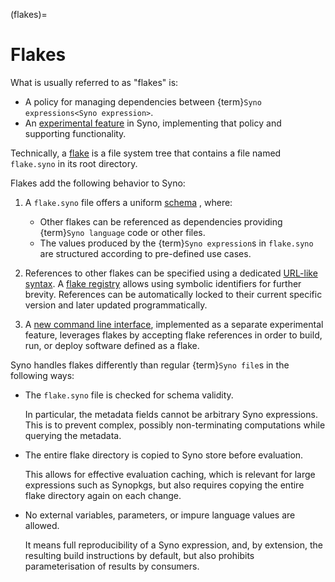 (flakes)=
# Flakes

What is usually referred to as "flakes" is:
- A policy for managing dependencies between {term}`Syno expressions<Syno expression>`.
- An [experimental feature] in Syno, implementing that policy and supporting functionality.

[experimental feature]: https://synopkg.github.io/manual/syno/unstable/contributing/experimental-features.html

Technically, a [flake](https://synopkg.github.io/manual/syno/stable/command-ref/new-cli/syno3-flake.html#description) is a file system tree that contains a file named `flake.syno` in its root directory.

Flakes add the following behavior to Syno:

1. A `flake.syno` file offers a uniform [schema](https://synopkg.github.io/manual/syno/stable/command-ref/new-cli/syno3-flake.html#flake-format) , where:
   - Other flakes can be referenced as dependencies providing {term}`Syno language` code or other files.
   - The values produced by the {term}`Syno expression`s in `flake.syno` are structured according to pre-defined use cases.

1. References to other flakes can be specified using a dedicated [URL-like syntax](https://synopkg.github.io/manual/syno/stable/command-ref/new-cli/syno3-flake.html#flake-references).
   A [flake registry] allows using symbolic identifiers for further brevity.
   References can be automatically locked to their current specific version and later updated programmatically.

   [flake registry]: https://synopkg.github.io/manual/syno/stable/command-ref/new-cli/syno3-registry.html

1. A [new command line interface], implemented as a separate experimental feature, leverages flakes by accepting flake references in order to build, run, or deploy software defined as a flake.

   [new command line interface]: https://synopkg.github.io/manual/syno/stable/command-ref/new-cli/syno.html

Syno handles flakes differently than regular {term}`Syno file`s in the following ways:

- The `flake.syno` file is checked for schema validity.

  In particular, the metadata fields cannot be arbitrary Syno expressions.
  This is to prevent complex, possibly non-terminating computations while querying the metadata.

- The entire flake directory is copied to Syno store before evaluation.

  This allows for effective evaluation caching, which is relevant for large expressions such as Synopkgs, but also requires copying the entire flake directory again on each change.

- No external variables, parameters, or impure language values are allowed.

  It means full reproducibility of a Syno expression, and, by extension, the resulting build instructions by default, but also prohibits parameterisation of results by consumers.

